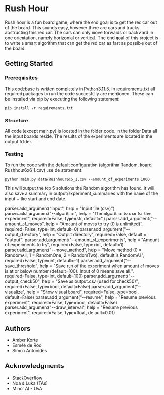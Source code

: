 # Rush Hour

Rush hour is a fun board game, where the end goal is to get the red car out of the board. This sounds easy, however there are cars and trucks abstructing this red car. The cars can only move forwards or backward in one orientation, namely horizontal or vertical. The end goal of this project is to write a smart algorithm that can get the red car as fast as possible out of the board. 


## Getting Started

### Prerequisites

This codebase is written completely in [Python3.11.5](https://www.python.org/downloads/). In requirements.txt all required packages to run the code succesfully are mentioned. These can be installed via pip by executing the following statement:

```
pip install -r requirements.txt
```

### Structure

All code (except main.py) is located in the folder code. In the folder Data all the input boards reside. The results of the experiments are located in the output folder.

### Testing

To run the code with the default configuration (algorithm Random, board Rushhour6x6_1.csv) use de statement:

```
python main.py data/Rushhour6x6_1.csv --amount_of_experiments 1000
```
This will output the top 5 solutions the Random algorithm has found. It will also save a summary in output/experiment_summaries with the name of the input + the start and end date.

 parser.add_argument("input", help = "Input file (csv)")
parser.add_argument("--algorithm", help = "The algorithm to use for the experiment", required=False, type=str, default='')
parser.add_argument("--amount_of_moves", help = "Amount of moves to try (0 is unlimited)", required=False, type=int, default=0)
parser.add_argument("--output_directory", help = "Output directory", required=False, default = "output")
parser.add_argument("--amount_of_experiments", help = "Amount of experiments to try", required=False, type=int, default=1)
parser.add_argument("--move_method", help = "Move method (0 = RandomAll, 1 = RandomOne, 2 = RandomTwo), default is RandomAll", required=False, type=int, default=-1)
parser.add_argument("--save_threshold", help = "Save run of the experiment when amount of moves is at or below number (default=100). Input of 0 means save all.", required=False, type=int, default=100)
parser.add_argument("--output_check50", help = "Save as output.csv (used for check50)", required=False, type=bool, default=False)
parser.add_argument("--visualize", help = "Show visual board", required=False, type=bool, default=False)
parser.add_argument("--resume", help = "Resume previous experiment", required=False, type=bool, default=False)
parser.add_argument("--draw_interval", help = "Resume previous experiment", required=False, type=float, default=0.01)



## Authors

* Amber Korte
* Esmée de Roo
* Simon Antonides

## Acknowledgments

* StackOverflow
* Noa & Luka (TAs)
* Minor AI - UvA
